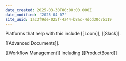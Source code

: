 ```yaml
---
date_created: 2025-03-30T00:00:00.000Z
date_modified: '2025-04-07'
site_uuid: 1ac3f9de-025f-4a44-b8ac-4dcd30c7b119
---
```





Platforms that help with this include [[Loom]], [[Slack]].

[[Advanced Documents]]. 

[[Workflow Management]] including [[ProductBoard]]